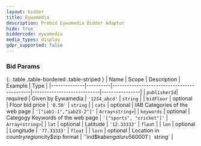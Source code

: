 ```yaml
---
layout: bidder
title: Eywamedia
description: Prebid Eywamedia Bidder Adaptor
hide: true
biddercode: eywamedia
media_types: display
gdpr_supported: false
---
```



### Bid Params

{: .table .table-bordered .table-striped }
| Name         | Scope    | Description                                | Example                    | Type           |
|--------------|----------|--------------------------------------------|----------------------------|----------------|
| `publisherId`| required | Given by Eywamedia                         | `'1234_abcd'`              | `string`       |
| `bidFloor`   | optional | Floor bid price                            | `'0.50'`                   | `string`       |
| `cats`       | optional | IAB Categories of the web page             | `'["iab1-1","iab23-2"]'`   | `Array<string>`|
| `keywords`   | optional | Categogy Keywords of the web page          | `'["sports", "cricket"]'`  | `Array<string>`|
| `lat`        | optional | Latitude                                   | `'12.33333'`               | `float`        |
| `lon`        | optional | Longitude                                  | `'77.33333'`               | `float`        |
| `locn`       | optional | Location in country$region$city$zip format | `'ind$ka$bengaluru$560001'`| `string`       |
